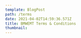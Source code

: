 ```yaml
---
template: BlogPost
path: /terms
date: 2021-04-02T14:59:36.571Z
title: BMWEMT Terms & Conditions
thumbnail: 
---
```

#  